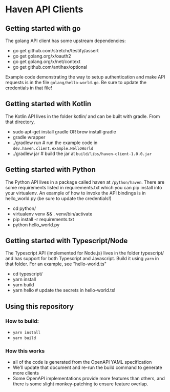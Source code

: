 # Haven API Clients

## Getting started with go

The golang API client has some upstream dependencies:
* go get github.com/stretchr/testify/assert
* go get golang.org/x/oauth2
* go get golang.org/x/net/context
* go get github.com/antihax/optional

Example code demonstrating the way to setup authentication and make API requests is in the file
`golang/hello-world.go`. Be sure to update the credentials in that file!

## Getting started with Kotlin

The Kotlin API lives in the folder kotlin/ and can be built with gradle. From that directory,
* sudo apt-get install gradle OR  brew install gradle
* gradle wrapper
* ./gradlew run # run the example code in `dev.haven.client.example.HelloWorld`
* ./gradlew jar # build the jar at `build/libs/haven-client-1.0.0.jar`

## Getting started with Python

The Python API lives in a package called haven at `/python/haven`. There are some requirements
listed in requirements.txt which you can pip install into your virtualenv. An example of how to invoke the
API bindings is in hello_world.py (be sure to update the credentials!)
* cd python/
* virtualenv venv && . venv/bin/activate
* pip install -r requirements.txt
* python hello_world.py

## Getting started with Typescript/Node

The Typescript API (implemented for Node.js) lives in the folder typescript/ and has support for both Typescript and
Javascript. Build it using `yarn` in that folder. For an example, see "hello-world.ts"
* cd typescript/
* yarn install
* yarn build
* yarn hello # update the secrets in hello-world.ts!


## Using this repository

### How to build:

* `yarn install`
* `yarn build`

### How this works
* all of the code is generated from the OpenAPI YAML specification
* We'll update that document and re-run the build command to generate more clients
* Some OpenAPI implementations provide more features than others, and there is some slight
monkey-patching to ensure feature overlap.
